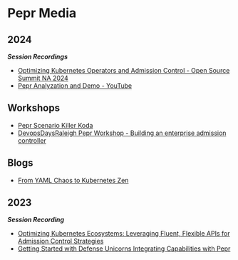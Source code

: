 # Pepr Media

## 2024

***Session Recordings***
- [Optimizing Kubernetes Operators and Admission Control - Open Source Summit NA 2024](https://www.youtube.com/watch?v=SqJfvQ1frr4)
- [Pepr Analyzation and Demo - YouTube](https://www.youtube.com/watch?v=kgSfS68hzbY)

## Workshops
- [Pepr Scenario Killer Koda](https://killercoda.com/decoder/scenario/pepr)
- [DevopsDaysRaleigh Pepr Workshop - Building an enterprise admission controller](https://github.com/cmwylie19/enterprise-admission-controller)

## Blogs
- [From YAML Chaos to Kubernetes Zen](https://itnext.io/from-yaml-chaos-to-kubernetes-zen-5b9e8242a5cb)

## 2023

***Session Recording***
- [Optimizing Kubernetes Ecosystems: Leveraging Fluent, Flexible APIs for Admission Control Strategies](https://www.youtube.com/watch?v=32xhSJPMtBU&t=12s)
- [Getting Started with Defense Unicorns Integrating Capabilities with Pepr](https://www.youtube.com/watch?v=2kHIMo0ITo4)




